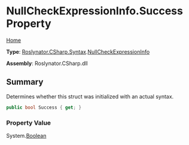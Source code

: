 # NullCheckExpressionInfo\.Success Property

[Home](../../../../../README.md)

**Type**: [Roslynator.CSharp.Syntax](../../README.md)\.[NullCheckExpressionInfo](../README.md)

**Assembly**: Roslynator\.CSharp\.dll

## Summary

Determines whether this struct was initialized with an actual syntax\.

```csharp
public bool Success { get; }
```

### Property Value

System\.[Boolean](https://docs.microsoft.com/en-us/dotnet/api/system.boolean)

